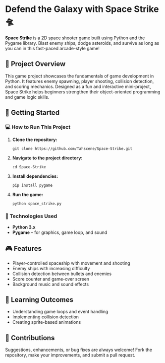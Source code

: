 <h1> Defend the Galaxy with <strong>Space Strike</strong> 🛸</h1>
<p>
  <strong>Space Strike</strong> is a 2D space shooter game built using Python and the Pygame library. Blast enemy ships, dodge asteroids, and survive as long as you can in this fast-paced arcade-style game!
</p>

<h2>📄 Project Overview</h2>
<p>
This game project showcases the fundamentals of game development in Python. It features enemy spawning, player shooting, collision detection, and scoring mechanics. Designed as a fun and interactive mini-project, Space Strike helps beginners strengthen their object-oriented programming and game logic skills.
</p>

<h2>🚀 Getting Started</h2>
<h3>💻 How to Run This Project</h3>
<ol>
  <li><strong>Clone the repository:</strong>
    <pre><code>git clone https://github.com/Tahscene/Space-Strike.git</code></pre>
  </li>
  <li><strong>Navigate to the project directory:</strong>
    <pre><code>cd Space-Strike</code></pre>
  </li>
  <li><strong>Install dependencies:</strong>
    <pre><code>pip install pygame</code></pre>
  </li>
  <li><strong>Run the game:</strong>
    <pre><code>python space_strike.py</code></pre>
  </li>
</ol>

<h3>🔧 Technologies Used</h3>
<ul>
  <li><strong>Python 3.x</strong></li>
  <li><strong>Pygame</strong> – for graphics, game loop, and sound</li>
</ul>

<h2>🎮 Features</h2>
<ul>
  <li>Player-controlled spaceship with movement and shooting</li>
  <li>Enemy ships with increasing difficulty</li>
  <li>Collision detection between bullets and enemies</li>
  <li>Score counter and game-over screen</li>
  <li>Background music and sound effects</li>
</ul>

<h2>🧠 Learning Outcomes</h2>
<ul>
  <li>Understanding game loops and event handling</li>
  <li>Implementing collision detection</li>
  <li>Creating sprite-based animations</li>
</ul>

<h2>👾 Contributions</h2>
<p>Suggestions, enhancements, or bug fixes are always welcome! Fork the repository, make your improvements, and submit a pull request.</p>
